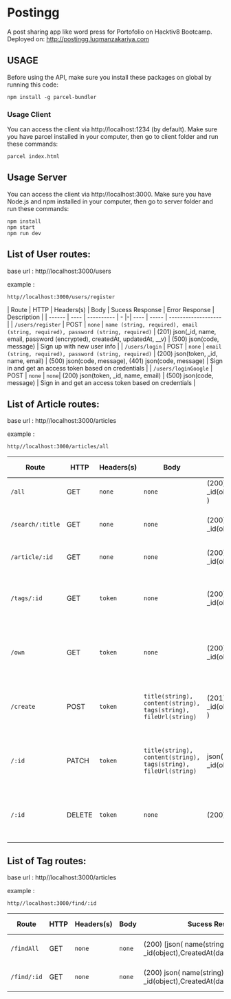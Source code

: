 # Postingg
A post sharing app like word press for Portofolio on Hacktiv8 Bootcamp. Deployed on: http://postingg.luqmanzakariya.com

## USAGE

Before using the API, make sure you install these packages on global by running this code:

    npm install -g parcel-bundler

### Usage Client
You can access the client via http://localhost:1234 (by default).
Make sure you have parcel installed in your computer, then go to client folder and run these commands:

    parcel index.html

## Usage Server
You can access the client via http://localhost:3000.
Make sure you have Node.js and npm installed in your computer, then go to server folder and run these commands:

    npm install
    npm start
    npm run dev

## List of User routes:
base url : http//localhost:3000/users

example :

    http//localhost:3000/users/register

| Route  | HTTP | Headers(s) | Body | Sucess Response | Error Response  | Description         |
| ------ | ---- | ---------- | - |-| ---- | ----- | ------------------- |
| `/users/register` | POST | `none` | `name (string, required), email (string, required), password (string, required)` | (201) json(_id, name, email, password (encrypted), createdAt, updatedAt, __v) | (500) json(code, message)  | Sign up with new user info |
| `/users/login` | POST | `none` | `email (string, required), password (string, required)` |  (200) json(token, _id, name, email) | (500) json(code, message), (401) json(code, message)  | Sign in and get an access token based on credentials |
| `/users/loginGoogle` | POST | `none`  | `none`|  (200) json(token, _id, name, email) | (500) json(code, message) | Sign in and get an access token based on credentials |


## List of Article routes:
base url : http//localhost:3000/articles

example :

    http//localhost:3000/articles/all

| Route | HTTP | Headers(s) | Body | Sucess Response | Error Response | Description |
| ----- | ---- | ---------- | ---- | ----------------| -------------- | ---|
| `/all` | GET | `none` | `none` | (200) json( _id(object),title(string),content(string),fileUrl(string),UserId(object),CreatedAt(date),UpdatedAt(data) )| (500) json(code, message) | Get all article |
| `/search/:title` | GET | `none` | `none` | (200) [json( _id(object),title(string),content(string),fileUrl(string),UserId(object),CreatedAt(date),UpdatedAt(data)  | (500) json(code, message)] | Get all article based on title search |
| `/article/:id` | GET | `none` | `none` | (200) json( _id(object),title(string),content(string),fileUrl(string),UserId(object),CreatedAt(date),UpdatedAt(data) | (500) json(code, message) | Find article details based on id |
| `/tags/:id` | GET | `token` | `none` | (200) json( _id(object),title(string),content(string),fileUrl(string),UserId(object),CreatedAt(date),UpdatedAt(data) | (500) json(code, message), (403) json(message: unauthorized) | find list article based on tags |
| `/own` | GET | `token` | `none` | (200) [json( _id(object),title(string),content(string),fileUrl(string),UserId(object),CreatedAt(date),UpdatedAt(data)] | (500) json(code, message), (403) json(message: unauthorized) | Get user's created article |
| `/create` | POST | `token` | `title(string), content(string), tags(string), fileUrl(string)` |(201) json( _id(object),title(string),content(string),fileUrl(string),UserId(object),CreatedAt(date),UpdatedAt(data) ) | (500) json(code, message), (403) json(message: unauthorized) | create new article |
| `/:id` | PATCH | `token` | `title(string), content(string), tags(string), fileUrl(string)` | json( _id(object),title(string),content(string),fileUrl(string),UserId(object),CreatedAt(date),UpdatedAt(data) | (500) json(code, message), (403) json(message: unauthorized) | update article data by id |
| `/:id` | DELETE | `token` | `none` | (200) json(n(number),modified(number),ok(number))| (500) json(code, message), (403) json(message: unauthorized) | delete article by id |

## List of Tag routes:
base url : http//localhost:3000/articles

example :

    http//localhost:3000/find/:id

| Route | HTTP | Headers(s) | Body | Sucess Response | Error Response | Description |
| ----- | ---- | ---------- | ---- | ----------------| -------------- | ---|
| `/findAll` | GET | `none` | `none` | (200) [json( name(string), _id(object),CreatedAt(date),UpdatedAt(data)] | (500) json(code, message)] | Find all tags name created |
| `/find/:id` | GET | `none` | `none` | (200) json( name(string), _id(object),CreatedAt(date),UpdatedAt(data)] | (500) json(code, message) | (500) json(code, message) | Find all article based on tags |

